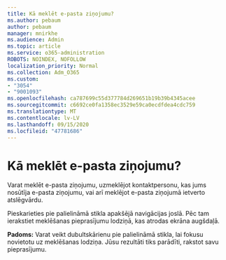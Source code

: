 ```yaml
---
title: Kā meklēt e-pasta ziņojumu?
ms.author: pebaum
author: pebaum
manager: mnirkhe
ms.audience: Admin
ms.topic: article
ms.service: o365-administration
ROBOTS: NOINDEX, NOFOLLOW
localization_priority: Normal
ms.collection: Adm_O365
ms.custom:
- "3054"
- "9001093"
ms.openlocfilehash: ca787699c55d377784d269651b19b39b4345acee
ms.sourcegitcommit: c6692ce0fa1358ec3529e59ca0ecdfdea4cdc759
ms.translationtype: MT
ms.contentlocale: lv-LV
ms.lasthandoff: 09/15/2020
ms.locfileid: "47781686"
---
```

# <a name="how-do-i-search-for-an-email"></a>Kā meklēt e-pasta ziņojumu?

Varat meklēt e-pasta ziņojumu, uzmeklējot kontaktpersonu, kas jums nosūtīja e-pasta ziņojumu, vai arī meklējot e-pasta ziņojumā ietverto atslēgvārdu.

Pieskarieties pie palielināmā stikla apakšējā navigācijas joslā. Pēc tam ierakstiet meklēšanas pieprasījumu lodziņā, kas atrodas ekrāna augšdaļā. 

**Padoms:** Varat veikt dubultskārienu pie palielināmā stikla, lai fokusu novietotu uz meklēšanas lodziņa. Jūsu rezultāti tiks parādīti, rakstot savu pieprasījumu. 
